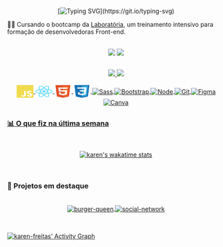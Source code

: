 <div align="center" style="display: inline_block"><br>

[![Typing SVG](https://readme-typing-svg.herokuapp.com?color=904E95&size=30&center=true&width=600&height=51&lines=Hello%2C+World!;Eu+sou+a+Karen!;+Seja+bem-vindo(a)!)](https://git.io/typing-svg)

</div>


👩‍💻 Cursando o bootcamp da [Laboratória](https://www.laboratoria.la/br), um treinamento intensivo para formação de desenvolvedoras Front-end.

 <div align="center"> 
 <br>
  <a href="https://www.linkedin.com/in/karen-freitas" target="_blank"><img src="https://img.shields.io/badge/-LinkedIn-%230077B5?style=for-the-badge&logo=linkedin&logoColor=white" target="_blank"></a> 
  <a href = "mailto:karenfcorrea@gmail.com"><img src="https://img.shields.io/badge/Gmail-D14836?style=for-the-badge&logo=gmail&logoColor=white" target="_blank"></a>

</div>          

## 


<div align="center">
  <a href="https://github.com/karen-freitas">
  <img height="160em" src="https://github-readme-stats.vercel.app/api?username=karen-freitas&bg_color=30,e96443,904e95&title_color=fff&text_color=fff&show_icons=true&icon_color=fff&include_all_commits=true&count_private=true"/>
  <img height="160em" src="https://github-readme-stats.vercel.app/api/top-langs/?username=karen-freitas&layout=compact&langs_count=7&bg_color=30,e96443,904e95&title_color=fff&text_color=fff"/>
</div>

<div align="center" style="display: inline_block"><br>
  <img align="center" alt="Js" height="30" width="40" src="https://raw.githubusercontent.com/devicons/devicon/master/icons/javascript/javascript-plain.svg">
  <img align="center" alt="-React" height="30" width="40" src="https://raw.githubusercontent.com/devicons/devicon/master/icons/react/react-original.svg">
  <img align="center" alt="HTML" height="30" width="40" src="https://raw.githubusercontent.com/devicons/devicon/master/icons/html5/html5-original.svg">
  <img align="center" alt="CSS" height="30" width="40" src="https://raw.githubusercontent.com/devicons/devicon/master/icons/css3/css3-original.svg">
  <img align="center" alt="Sass" height="30" width="40" src="https://cdn.jsdelivr.net/gh/devicons/devicon/icons/sass/sass-original.svg">
  <img align="center" alt="Bootstrap" height="30" width="40" src="https://cdn.jsdelivr.net/gh/devicons/devicon/icons/bootstrap/bootstrap-plain.svg">
  <img align="center" alt="Node" height="30" width="40" src="https://cdn.jsdelivr.net/gh/devicons/devicon/icons/nodejs/nodejs-original.svg"">
  <img align="center" alt="Git" height="30" width="40" src="https://cdn.jsdelivr.net/gh/devicons/devicon/icons/git/git-original.svg">
  <img align="center" alt="Figma" height="30" width="40" src="https://cdn.jsdelivr.net/gh/devicons/devicon/icons/figma/figma-original.svg">
  <img align="center" alt="Canva" height="30" width="40" src="https://cdn.jsdelivr.net/gh/devicons/devicon/icons/canva/canva-original.svg">
</div>
                                                                                                                                          
##
                                                                                                                                          
 ### 📊 O que fiz na última semana 
                                                                                                                                          
<div align="center" style="display: inline_block"><br>
                                                                                                                                          
[![karen's wakatime stats](https://github-readme-stats.vercel.app/api/wakatime?username=karenfreitas&bg_color=30,e96443,904e95&title_color=fff&text_color=fff&layout=compact)](https://github.com/anuraghazra/github-readme-stats)
</div><br>
                                                                                                                                          
                                                                                                                                         
### 📌 Projetos em destaque
                                                                                                                                                                                 

<div align="center"><br>
 <a href="https://github.com/karen-freitas/SAP006-burger-queen-api-client">
   <img height="120em" align="center" src="https://github-readme-stats.vercel.app/api/pin/?username=karen-freitas&repo=SAP006-burger-queen-api-client&show_icons=true&line_height=27&title_color=ffff&text_color=ffff&icon_color=ffff&bg_color=30,e96443,904e95&" alt="burger-queen" />
  </a>
  <a href="https://github.com/karen-freitas/divino-burger-api">
   <img height="120em" align="center" src="https://github-readme-stats.vercel.app/api/pin/?username=karen-freitas&repo=divino-burger-api&show_icons=true&line_height=27&title_color=ffff&text_color=ffff&icon_color=ffff&bg_color=30,e96443,904e95&" alt="social-network" />
  </a>
</div><br>
                                                                                                                                          
  ##
  
  <a href="https://github.com/ashutosh00710/github-readme-activity-graph"><img alt="karen-freitas' Activity Graph" src="https://activity-graph.herokuapp.com/graph?username=karen-freitas&bg_color=ffff&color=904E95&line=F1E05A&point=924E92&hide_border=true" /></a>

<!--  ![Snake animation](https://github.com/karen-freitas/karen-freitas/blob/output/github-contribution-grid-snake.svg) -->
                 
